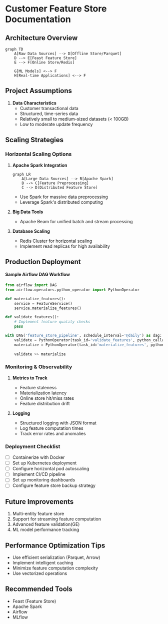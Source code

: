 # Customer Feature Store Documentation

## Architecture Overview

```mermaid
graph TD
    A[Raw Data Sources] --> D[Offline Store/Parquet]
    D --> E[Feast Feature Store]
    E --> F[Online Store/Redis]
    
    G[ML Models] <--> F
    H[Real-time Applications] <--> F
```

## Project Assumptions

1. **Data Characteristics**
   - Customer transactional data
   - Structured, time-series data
   - Relatively small to medium-sized datasets (< 100GB)
   - Low to moderate update frequency

## Scaling Strategies

### Horizontal Scaling Options

1. **Apache Spark Integration**
   ```mermaid
   graph LR
       A[Large Data Sources] --> B[Apache Spark]
       B --> C[Feature Preprocessing]
       C --> D[Distributed Feature Store]
   ```
   - Use Spark for massive data preprocessing
   - Leverage Spark's distributed computing

2. **Big Data Tools**
   - Apache Beam for unified batch and stream processing

3. **Database Scaling**
   - Redis Cluster for horizontal scaling
   - Implement read replicas for high availability

## Production Deployment

#### Sample Airflow DAG Workflow
```python
from airflow import DAG
from airflow.operators.python_operator import PythonOperator

def materialize_features():
    service = FeatureService()
    service.materialize_features()

def validate_features():
    # Implement feature quality checks
    pass

with DAG('feature_store_pipeline', schedule_interval='@daily') as dag:
    validate = PythonOperator(task_id='validate_features', python_callable=validate_features)
    materialize = PythonOperator(task_id='materialize_features', python_callable=materialize_features)
    
    validate >> materialize
```

### Monitoring & Observability

1. **Metrics to Track**
   - Feature staleness
   - Materialization latency
   - Online store hit/miss rates
   - Feature distribution drift

2. **Logging**
   - Structured logging with JSON format
   - Log feature computation times
   - Track error rates and anomalies

### Deployment Checklist

- [ ] Containerize with Docker
- [ ] Set up Kubernetes deployment
- [ ] Configure horizontal pod autoscaling
- [ ] Implement CI/CD pipeline
- [ ] Set up monitoring dashboards
- [ ] Configure feature store backup strategy

## Future Improvements

1. Multi-entity feature store
2. Support for streaming feature computation
3. Advanced feature validation(GE)
4. ML model performance tracking


## Performance Optimization Tips

- Use efficient serialization (Parquet, Arrow)
- Implement intelligent caching
- Minimize feature computation complexity
- Use vectorized operations

## Recommended Tools

- Feast (Feature Store)
- Apache Spark
- Airflow
- MLflow
